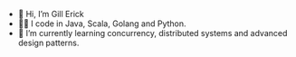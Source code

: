 - 👋 Hi, I’m Gill Erick
- 👨‍💻 I code in Java, Scala, Golang and Python.
- 🌱 I’m currently learning concurrency, distributed systems and advanced design patterns.
